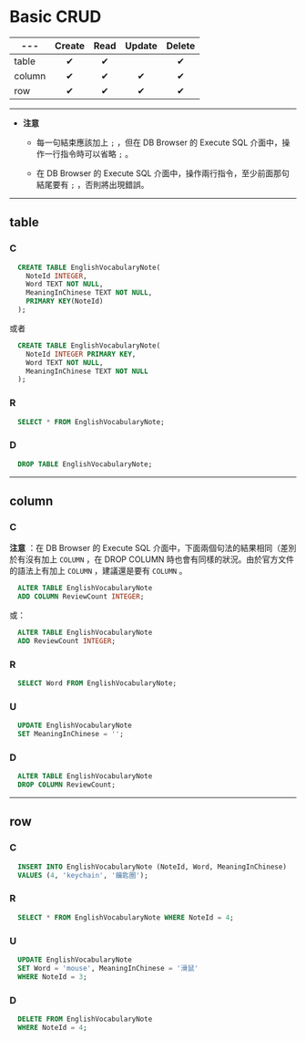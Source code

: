 # Basic CRUD


---|Create|Read|Update|Delete|
---|:---:|:---:|:---:|:---:|
table |✔ |✔   |     |✔    |
column|✔ |✔   |✔   |✔   |
row   |✔ |✔   |✔   |✔   |


---

* **注意**

  * 每一句結束應該加上 `;` ，但在 DB Browser 的 Execute SQL 介面中，操作一行指令時可以省略 `;` 。

  * 在 DB Browser 的 Execute SQL 介面中，操作兩行指令，至少前面那句結尾要有 `;` ，否則將出現錯誤。

---

## table

### C


```sql
  CREATE TABLE EnglishVocabularyNote(
	NoteId INTEGER,
	Word TEXT NOT NULL,
	MeaningInChinese TEXT NOT NULL,
	PRIMARY KEY(NoteId)
  );
```

或者

```sql
  CREATE TABLE EnglishVocabularyNote(
	NoteId INTEGER PRIMARY KEY,
	Word TEXT NOT NULL,
	MeaningInChinese TEXT NOT NULL
  );
```


### R


```sql
  SELECT * FROM EnglishVocabularyNote;
```  


### D


```sql
  DROP TABLE EnglishVocabularyNote;
```


---

## column

### C


**注意** ：在 DB Browser 的 Execute SQL 介面中，下面兩個句法的結果相同（差別於有沒有加上 `COLUMN` ，在 DROP COLUMN 時也會有同樣的狀況。由於官方文件的語法上有加上 `COLUMN` ，建議還是要有 `COLUMN` 。


```sql
  ALTER TABLE EnglishVocabularyNote
  ADD COLUMN ReviewCount INTEGER;
```

或：

```sql
  ALTER TABLE EnglishVocabularyNote
  ADD ReviewCount INTEGER;
```


### R


```sql
  SELECT Word FROM EnglishVocabularyNote;
```


### U


```sql
  UPDATE EnglishVocabularyNote
  SET MeaningInChinese = '';
```


### D


```sql
  ALTER TABLE EnglishVocabularyNote
  DROP COLUMN ReviewCount;
```


---

## row   

### C


```sql
  INSERT INTO EnglishVocabularyNote (NoteId, Word, MeaningInChinese)
  VALUES (4, 'keychain', '鑰匙圈');
```


### R


```sql
  SELECT * FROM EnglishVocabularyNote WHERE NoteId = 4;
```


### U


```sql
  UPDATE EnglishVocabularyNote
  SET Word = 'mouse', MeaningInChinese = '滑鼠'
  WHERE NoteId = 3;
```


### D


```sql
  DELETE FROM EnglishVocabularyNote
  WHERE NoteId = 4;
```
